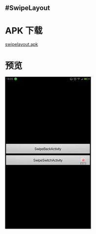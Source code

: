 #SwipeLayout
---

# APK 下载
[swipelayout.apk](./arc/SwipeLayout.apk)

# 预览
![swipelayout](./arc/swipelayout.gif)